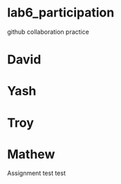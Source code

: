 # lab6_participation
github collaboration practice

# David

# Yash

# Troy

# Mathew
Assignment test test 
